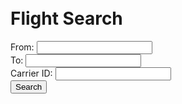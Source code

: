 <!DOCTYPE html>
<html lang="en">
<head>
  <meta charset="UTF-8">
  <meta name="viewport" content="width=device-width, initial-scale=1.0">
  <link rel="stylesheet" href="https://stackpath.bootstrapcdn.com/bootstrap/4.5.2/css/bootstrap.min.css">
  <title>Flight Search</title>
  <style>
    body {
      padding: 20px;
    }
  </style>
</head>
<body>
  <div class="container">
    <h1>Flight Search</h1>
    <form id="flightSearchForm">
      <div class="form-group">
        <label for="departure">From:</label>
        <input type="text" class="form-control" id="departure" required>
      </div>
      <div class="form-group">
        <label for="destination">To:</label>
        <input type="text" class="form-control" id="destination" required>
      </div>
      <div class="form-group">
        <label for="carrierID">Carrier ID:</label>
        <input type="text" class="form-control" id="carrierID" required>
      </div>
      <button type="submit" class="btn btn-primary">Search</button>
    </form>
    <div id="flightResults" class="mt-4"></div>
  </div>

  <script src="https://code.jquery.com/jquery-3.5.1.slim.min.js"></script>
  <script src="https://cdn.jsdelivr.net/npm/@popperjs/core@2.5.4/dist/umd/popper.min.js"></script>
  <script src="https://stackpath.bootstrapcdn.com/bootstrap/4.5.2/js/bootstrap.min.js"></script>
  <script>
    document.getElementById('flightSearchForm').addEventListener('submit', function(event) {
      event.preventDefault(); // Prevent form submission

      // Get form input values
      var departure = document.getElementById('departure').value;
      var destination = document.getElementById('destination').value;
      var carrierID = document.getElementById('carrierID').value;

      // Simulate flight search
      var flightResults = simulateFlightSearch(departure, destination, carrierID);

      // Display flight results
      displayFlightResults(flightResults);
    });

    function simulateFlightSearch(departure, destination, carrierID) {
      // This is a dummy function to simulate flight search results
      var flights = [
        { flightNumber: 'FL001', departure: 'New York', destination: 'London', carrier: 'ABC Airlines' },
        { flightNumber: 'FL002', departure: 'London', destination: 'Paris', carrier: 'XYZ Airlines' },
        { flightNumber: 'FL003', departure: 'Paris', destination: 'New York', carrier: 'ABC Airlines' }
      ];

      // Filter flights based on search criteria
      var filteredFlights = flights.filter(function(flight) {
        return flight.departure.toLowerCase() === departure.toLowerCase() &&
          flight.destination.toLowerCase() === destination.toLowerCase() &&
          flight.carrier.toLowerCase().includes(carrierID.toLowerCase());
      });

      return filteredFlights;
    }

    function displayFlightResults(flightResults) {
      var resultsDiv = document.getElementById('flightResults');
      resultsDiv.innerHTML = ''; // Clear previous results

      if (flightResults.length > 0)
